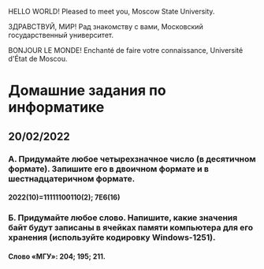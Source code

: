 HELLO WORLD! Pleased to meet you, Moscow State University.

ЗДРАВСТВУЙ, МИР! Рад знакомству с вами, Московский государственный университет.

BONJOUR LE MONDE! Enchanté de faire votre connaissance, Université d'État de Moscou.

# Домашние задания по информатике
## 20/02/2022
### А. Придумайте любое четырехзначное число (в десятичном формате). Запишите его в двоичном формате и в шестнадцатеричном формате.
#### 2022(10)=11111100110(2); 7E6(16)
### Б. Придумайте любое слово. Напишите, какие значения байт будут записаны в ячейках памяти компьютера для его хранения (используйте кодировку Windows-1251).
#### Слово «МГУ»: 204; 195; 211.

